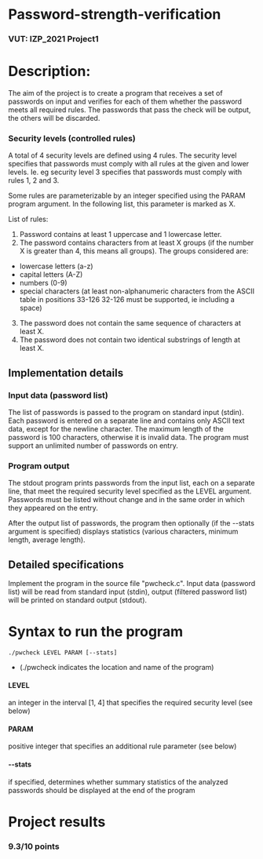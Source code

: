 # Password-strength-verification
### VUT: IZP_2021 Project1

# Description: 

The aim of the project is to create a program that receives a set of passwords on input and verifies for each of them whether the password meets all required rules. The passwords that pass the check will be output, the others will be discarded. 

### Security levels (controlled rules)

A total of 4 security levels are defined using 4 rules. The security level specifies that passwords must comply with all rules at the given and lower levels. 
Ie. eg security level 3 specifies that passwords must comply with rules 1, 2 and 3.

Some rules are parameterizable by an integer specified using the PARAM program argument. In the following list, this parameter is marked as X.

List of rules:

1. Password contains at least 1 uppercase and 1 lowercase letter.
2. The password contains characters from at least X groups (if the number X is greater than 4, this means all groups). The groups considered are:
  - lowercase letters (a-z)
  - capital letters (A-Z)
  - numbers (0-9)
  - special characters (at least non-alphanumeric characters from the ASCII table in positions 33-126 32-126 must be supported, ie including a space)
3. The password does not contain the same sequence of characters at least X.
4. The password does not contain two identical substrings of length at least X.

## Implementation details
### Input data (password list)
The list of passwords is passed to the program on standard input (stdin). Each password is entered on a separate line and contains only ASCII text data, except for the newline character. The maximum length of the password is 100 characters, otherwise it is invalid data. The program must support an unlimited number of passwords on entry.

### Program output
The stdout program prints passwords from the input list, each on a separate line, that meet the required security level specified as the LEVEL argument. Passwords must be listed without change and in the same order in which they appeared on the entry.

After the output list of passwords, the program then optionally (if the --stats argument is specified) displays statistics (various characters, minimum length, average length).

## Detailed specifications
Implement the program in the source file "pwcheck.c". Input data (password list) will be read from standard input (stdin), output (filtered password list) will be printed on standard output (stdout).

# Syntax to run the program
````
./pwcheck LEVEL PARAM [--stats] 
````
- (./pwcheck indicates the location and name of the program)

#### LEVEL
an integer in the interval [1, 4] that specifies the required security level (see below)
#### PARAM
positive integer that specifies an additional rule parameter (see below)
#### --stats
if specified, determines whether summary statistics of the analyzed passwords should be displayed at the end of the program

# Project results
### 9.3/10 points
